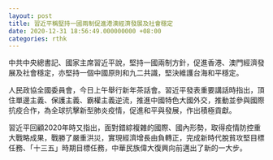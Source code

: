 ```yaml
---
layout: post
title: 習近平稱堅持一國兩制促進港澳經濟發展及社會穩定
date: 2020-12-31 18:56:49.000000000 +08:00
categories: rthk
---
```


中共中央總書記、國家主席習近平說，堅持一國兩制方針，促進香港、澳門經濟發展及社會穩定，亦堅持一個中國原則和九二共識，堅決維護台海和平穩定。

人民政協全國委員會，今日上午舉行新年茶話會。習近平發表重要講話時指出，頂住單邊主義、保護主義、霸權主義逆流，推進中國特色大國外交，推動並參與國際抗疫合作，為全球抗擊新型肺炎疫情，促進和平與發展，作出積極貢獻。

習近平回顧2020年時又指出，面對錯綜複雜的國際、國內形勢，取得疫情防控重大戰略成果，戰勝了嚴重洪災，實現經濟增長由負轉正，完成新時代脫貧攻堅目標任務、「十三五」時期目標任務，中華民族偉大復興向前邁出了新的一大步。
